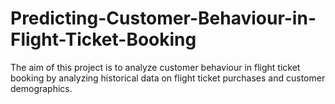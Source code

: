 # Predicting-Customer-Behaviour-in-Flight-Ticket-Booking
The aim of this project is to analyze customer behaviour in flight ticket booking by analyzing historical data on flight ticket purchases and customer demographics. 
